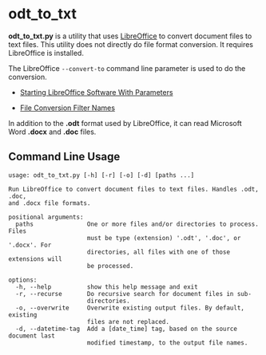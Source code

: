 # odt_to_txt #

**odt_to_txt.py** is a utility that uses [LibreOffice](https://libreoffice.org/) to convert document files to text files. This utility does not directly do file format conversion. It requires LibreOffice is installed.

The LibreOffice `--convert-to` command line parameter is used to do the conversion.

- [Starting LibreOffice Software With Parameters](https://help.libreoffice.org/latest/en-US/text/shared/guide/start_parameters.html)

- [File Conversion Filter Names](https://help.libreoffice.org/latest/en-US/text/shared/guide/convertfilters.html)

In addition to the **.odt** format used by LibreOffice, it can read Microsoft Word **.docx** and **.doc** files.


## Command Line Usage ##

```
usage: odt_to_txt.py [-h] [-r] [-o] [-d] [paths ...]

Run LibreOffice to convert document files to text files. Handles .odt, .doc,
and .docx file formats.

positional arguments:
  paths               One or more files and/or directories to process. Files
                      must be type (extension) '.odt', '.doc', or '.docx'. For
                      directories, all files with one of those extensions will
                      be processed.

options:
  -h, --help          show this help message and exit
  -r, --recurse       Do recursive search for document files in sub-
                      directories.
  -o, --overwrite     Overwrite existing output files. By default, existing
                      files are not replaced.
  -d, --datetime-tag  Add a [date_time] tag, based on the source document last
                      modified timestamp, to the output file names.
```
